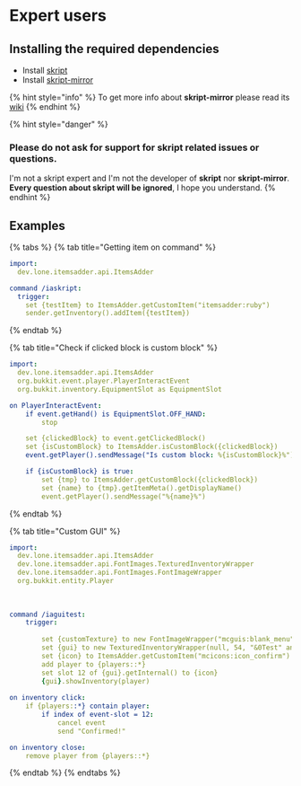 # Expert users

## Installing the required dependencies

* Install [skript](https://github.com/SkriptLang/Skript/releases)
* Install [skript-mirror](https://skripttools.net/addons?q=mirror)

{% hint style="info" %}
To get more info about **skript-mirror** please read its [wiki](https://skript-mirror.gitbook.io/docs/)
{% endhint %}

{% hint style="danger" %}
### Please **do not ask** for **support** for **skript** related issues or questions.

I'm not a skript expert and I'm not the developer of **skript** nor **skript-mirror**.\
**Every question about skript will be ignored**, I hope you understand.
{% endhint %}

## Examples

{% tabs %}
{% tab title="Getting item on command" %}
```yaml
import:
  dev.lone.itemsadder.api.ItemsAdder

command /iaskript:
  trigger:
    set {testItem} to ItemsAdder.getCustomItem("itemsadder:ruby")
    sender.getInventory().addItem({testItem})
```
{% endtab %}

{% tab title="Check if clicked block is custom block" %}
```yaml
import:
  dev.lone.itemsadder.api.ItemsAdder
  org.bukkit.event.player.PlayerInteractEvent
  org.bukkit.inventory.EquipmentSlot as EquipmentSlot

on PlayerInteractEvent:
    if event.getHand() is EquipmentSlot.OFF_HAND: 
        stop

    set {clickedBlock} to event.getClickedBlock()
    set {isCustomBlock} to ItemsAdder.isCustomBlock({clickedBlock})
    event.getPlayer().sendMessage("Is custom block: %{isCustomBlock}%")

    if {isCustomBlock} is true:
        set {tmp} to ItemsAdder.getCustomBlock({clickedBlock})
        set {name} to {tmp}.getItemMeta().getDisplayName()
        event.getPlayer().sendMessage("%{name}%")
```
{% endtab %}

{% tab title="Custom GUI" %}
```yaml
import:
  dev.lone.itemsadder.api.ItemsAdder
  dev.lone.itemsadder.api.FontImages.TexturedInventoryWrapper
  dev.lone.itemsadder.api.FontImages.FontImageWrapper
  org.bukkit.entity.Player
  
  
		
command /iaguitest:
	trigger:
	
		set {customTexture} to new FontImageWrapper("mcguis:blank_menu")
		set {gui} to new TexturedInventoryWrapper(null, 54, "&0Test" and {customTexture})
		set {icon} to ItemsAdder.getCustomItem("mcicons:icon_confirm")
		add player to {players::*}
		set slot 12 of {gui}.getInternal() to {icon}
		{gui}.showInventory(player)
 
on inventory click:
	if {players::*} contain player:
		if index of event-slot = 12:
			cancel event
			send "Confirmed!"

on inventory close:
	remove player from {players::*}
```
{% endtab %}
{% endtabs %}


